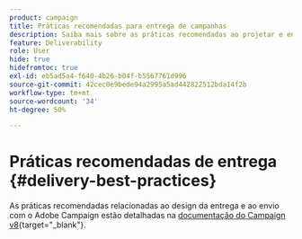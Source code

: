 ```yaml
---
product: campaign
title: Práticas recomendadas para entrega de campanhas
description: Saiba mais sobre as práticas recomendadas ao projetar e enviar uma entrega
feature: Deliverability
role: User
hide: true
hidefromtoc: true
exl-id: eb5ad5a4-f640-4b26-b04f-b5567761d996
source-git-commit: 42cec0e9bede94a2995a5ad442822512bda14f2b
workflow-type: tm+mt
source-wordcount: '34'
ht-degree: 50%

---
```


# Práticas recomendadas de entrega {#delivery-best-practices}

As práticas recomendadas relacionadas ao design da entrega e ao envio com o Adobe Campaign estão detalhadas na [documentação do Campaign v8](https://experienceleague.adobe.com/pt-br/docs/campaign/campaign-v8/send/delivery-best-practices){target="_blank"}.
